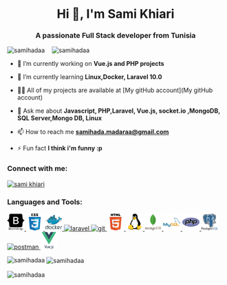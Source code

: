 <h1 align="center">Hi 👋, I'm Sami Khiari</h1>
<h3 align="center">A passionate Full Stack developer from Tunisia</h3>
 <img width="400" align="right" src="https://cdn.dribbble.com/users/1162077/screenshots/5403918/media/a85c0dcdcc774c6f340b07518363d6fb.gif" alt="samihadaa" />

<p align="left"> <img src="https://komarev.com/ghpvc/?username=samihadaa&label=Profile%20views&color=0e75b6&style=flat" alt="samihadaa" /> </p>

- 🔭 I’m currently working on **Vue.js and PHP projects**

- 🌱 I’m currently learning **Linux,Docker, Laravel 10.0**

- 👨‍💻 All of my projects are available at [My gitHub account](My gitHub account)

- 💬 Ask me about **Javascript, PHP,Laravel, Vue.js, socket.io ,MongoDB, SQL Server,Mongo DB, Linux**

- 📫 How to reach me **samihada.madaraa@gmail.com**

- ⚡ Fun fact **I think i'm funny :p**

<h3 align="left">Connect with me:</h3>
<p align="left">
<a href="https://fb.com/sami khiari" target="blank"><img align="center" src="https://raw.githubusercontent.com/rahuldkjain/github-profile-readme-generator/master/src/images/icons/Social/facebook.svg" alt="sami khiari" height="30" width="40" /></a>
</p>

<h3 align="left">Languages and Tools:</h3>
<p align="left"><a href="https://getbootstrap.com" target="_blank" rel="noreferrer"> <img src="https://raw.githubusercontent.com/devicons/devicon/master/icons/bootstrap/bootstrap-plain-wordmark.svg" alt="bootstrap" width="40" height="40"/> </a>  <a href="https://www.w3schools.com/css/" target="_blank" rel="noreferrer"> <img src="https://raw.githubusercontent.com/devicons/devicon/master/icons/css3/css3-original-wordmark.svg" alt="css3" width="40" height="40"/> </a> <a href="https://www.docker.com/" target="_blank" rel="noreferrer"> <img src="https://raw.githubusercontent.com/devicons/devicon/master/icons/docker/docker-original-wordmark.svg" alt="docker" width="40" height="40"/> </a> <a href="https://laravel.com" target="_blank" rel="noreferrer">
  <img src="https://www.vectorlogo.zone/logos/laravel/laravel-icon.svg" alt="laravel" width="40" height="40"/> </a> <a href="https://git-scm.com/" target="_blank" rel="noreferrer"> <img src="https://www.vectorlogo.zone/logos/git-scm/git-scm-icon.svg" alt="git" width="40" height="40"/> </a>  <a href="https://www.w3.org/html/" target="_blank" rel="noreferrer"> <img src="https://raw.githubusercontent.com/devicons/devicon/master/icons/html5/html5-original-wordmark.svg" alt="html5" width="40" height="40"/> </a> <a href="https://www.linux.org/" target="_blank" rel="noreferrer"> <img src="https://raw.githubusercontent.com/devicons/devicon/master/icons/linux/linux-original.svg" alt="linux" width="40" height="40"/> </a> <a href="https://www.mongodb.com/" target="_blank" rel="noreferrer"> <img src="https://raw.githubusercontent.com/devicons/devicon/master/icons/mongodb/mongodb-original-wordmark.svg" alt="mongodb" width="40" height="40"/> </a> <a href="https://www.mysql.com/" target="_blank" rel="noreferrer"> <img src="https://raw.githubusercontent.com/devicons/devicon/master/icons/mysql/mysql-original-wordmark.svg" alt="mysql" width="40" height="40"/> </a> <a href="https://www.php.net" target="_blank" rel="noreferrer"> <img src="https://raw.githubusercontent.com/devicons/devicon/master/icons/php/php-original.svg" alt="php" width="40" height="40"/> </a> <a href="https://www.postgresql.org" target="_blank" rel="noreferrer"> <img src="https://raw.githubusercontent.com/devicons/devicon/master/icons/postgresql/postgresql-original-wordmark.svg" alt="postgresql" width="40" height="40"/> </a> <a href="https://postman.com" target="_blank" rel="noreferrer"> <img src="https://www.vectorlogo.zone/logos/getpostman/getpostman-icon.svg" alt="postman" width="40" height="40"/> </a>  <a href="https://vuejs.org/" target="_blank" rel="noreferrer"> <img src="https://raw.githubusercontent.com/devicons/devicon/master/icons/vuejs/vuejs-original-wordmark.svg" alt="vuejs" width="40" height="40"/> </a> </p>

<p><img align="left" src="https://github-readme-stats.vercel.app/api/top-langs?username=samihadaa&show_icons=true&locale=en&layout=compact" alt="samihadaa" /></p>

<p>&nbsp;<img align="center" src="https://github-readme-stats.vercel.app/api?username=samihadaa&show_icons=true&locale=en" alt="samihadaa" /></p>

<p><img align="center" src="https://github-readme-streak-stats.herokuapp.com/?user=samihadaa&" alt="samihadaa" /></p>

